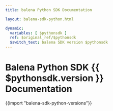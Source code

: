 ```yaml
---
title: balena Python SDK Documentation

layout: balena-sdk-python.html

dynamic:
  variables: [ $pythonsdk ]
  ref: $original_ref/$pythonsdk
  $switch_text: balena SDK version $pythonsdk
---
```


# Balena Python SDK {{ $pythonsdk.version }} Documentation

{{import "balena-sdk-python-versions"}}
